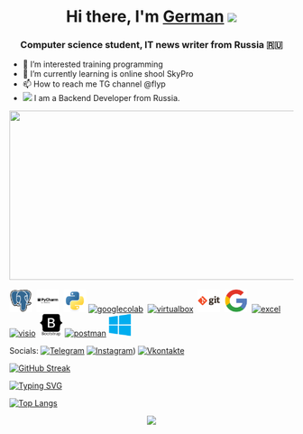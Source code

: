 <h1 align="center">Hi there, I'm <a href="https://daniilshat.ru/" target="_blank">German</a> 
<img src="https://github.com/blackcater/blackcater/raw/main/images/Hi.gif" height="32"/></h1>
<h3 align="center">Computer science student, IT news writer from Russia 🇷🇺</h3>


- 👀 I’m interested training programming
- 🌱 I’m currently learning is online shool SkyPro
- 📫 How to reach me TG channel @flyp
- <img src="https://media.giphy.com/media/WUlplcMpOCEmTGBtBW/giphy.gif" width="30"> I am a Backend Developer  from Russia.

 <div align="center">
  <img src="https://media.giphy.com/media/dWesBcTLavkZuG35MI/giphy.gif" width="600" height="300"/>
</div>



<p dir="auto"><a target="_blank" rel="noopener noreferrer" href="https://github.com/devicons/devicon/blob/master/icons/postgresql/postgresql-original.svg"><img src="https://github.com/devicons/devicon/raw/master/icons/postgresql/postgresql-original.svg" title="postgresql" alt="postgresql" width="40" height="40" style="max-width: 100%;"></a>&nbsp;
<a target="_blank" rel="noopener noreferrer" href="https://github.com/devicons/devicon/blob/master/icons/pycharm/pycharm-original-wordmark.svg"><img src="https://github.com/devicons/devicon/raw/master/icons/pycharm/pycharm-original-wordmark.svg" title="pycharm" alt="pycharm" width="40" height="40" style="max-width: 100%;" class="__web-inspector-hide-shortcut__"></a>&nbsp;
<a target="_blank" rel="noopener noreferrer nofollow" href="https://raw.githubusercontent.com/devicons/devicon/master/icons/python/python-original.svg"><img src="https://raw.githubusercontent.com/devicons/devicon/master/icons/python/python-original.svg" alt="python" width="40" height="40" style="max-width: 100%;"></a>
<a target="_blank" rel="noopener noreferrer nofollow" href="https://camo.githubusercontent.com/ce254316621ae7180772f1e8355fd15d6258eda95d51897e76068d11e6fa7987/68747470733a2f2f696d672e736869656c64732e696f2f62616467652f436f6c61622d4639414230303f7374796c653d666f722d7468652d6261646765266c6f676f3d676f6f676c65636f6c616226636f6c6f723d353235323532"><img src="https://camo.githubusercontent.com/ce254316621ae7180772f1e8355fd15d6258eda95d51897e76068d11e6fa7987/68747470733a2f2f696d672e736869656c64732e696f2f62616467652f436f6c61622d4639414230303f7374796c653d666f722d7468652d6261646765266c6f676f3d676f6f676c65636f6c616226636f6c6f723d353235323532" title="googlecolab" alt="googlecolab" data-canonical-src="https://img.shields.io/badge/Colab-F9AB00?style=for-the-badge&amp;logo=googlecolab&amp;color=525252" style="max-width: 100%;"></a>&nbsp;
<a target="_blank" rel="noopener noreferrer nofollow" href="https://camo.githubusercontent.com/42a2133f7af12447793a439530f482bec92a8bd1249c7e8b628737ad77efaa42/68747470733a2f2f696d672e736869656c64732e696f2f62616467652f5669727475616c426f782d3138334136313f6c6f676f3d7669727475616c626f78266c6f676f436f6c6f723d7768697465267374796c653d666f722d7468652d6261646765"><img src="https://camo.githubusercontent.com/42a2133f7af12447793a439530f482bec92a8bd1249c7e8b628737ad77efaa42/68747470733a2f2f696d672e736869656c64732e696f2f62616467652f5669727475616c426f782d3138334136313f6c6f676f3d7669727475616c626f78266c6f676f436f6c6f723d7768697465267374796c653d666f722d7468652d6261646765" title="virtualbox" alt="virtualbox" data-canonical-src="https://img.shields.io/badge/VirtualBox-183A61?logo=virtualbox&amp;logoColor=white&amp;style=for-the-badge" style="max-width: 100%;"></a>&nbsp;
<a target="_blank" rel="noopener noreferrer" href="https://github.com/devicons/devicon/blob/master/icons/git/git-original-wordmark.svg"><img src="https://github.com/devicons/devicon/raw/master/icons/git/git-original-wordmark.svg" title="git" alt="git" width="40" height="40" style="max-width: 100%;"></a>&nbsp;
<a target="_blank" rel="noopener noreferrer" href="https://github.com/devicons/devicon/blob/master/icons/google/google-original.svg"><img src="https://github.com/devicons/devicon/raw/master/icons/google/google-original.svg" title="google" alt="google" width="40" height="40" style="max-width: 100%;"></a>&nbsp;
<a target="_blank" rel="noopener noreferrer nofollow" href="https://camo.githubusercontent.com/890904a688ecd46a273f0a19c32721ccd49d6e9fab9f3900369e95e17f2f24e1/68747470733a2f2f696d672e736869656c64732e696f2f62616467652f4d6963726f736f66745f457863656c2d3231373334363f7374796c653d666f722d7468652d6261646765266c6f676f3d6d6963726f736f66742d657863656c266c6f676f436f6c6f723d7768697465"><img src="https://camo.githubusercontent.com/890904a688ecd46a273f0a19c32721ccd49d6e9fab9f3900369e95e17f2f24e1/68747470733a2f2f696d672e736869656c64732e696f2f62616467652f4d6963726f736f66745f457863656c2d3231373334363f7374796c653d666f722d7468652d6261646765266c6f676f3d6d6963726f736f66742d657863656c266c6f676f436f6c6f723d7768697465" title="excel" alt="excel" data-canonical-src="https://img.shields.io/badge/Microsoft_Excel-217346?style=for-the-badge&amp;logo=microsoft-excel&amp;logoColor=white" style="max-width: 100%;"></a>&nbsp;
<a target="_blank" rel="noopener noreferrer nofollow" href="https://camo.githubusercontent.com/866938f205b6c9c9eec4b9ee80feeb9a733049d6d16c7704f700632f09eb878f/68747470733a2f2f696d672e736869656c64732e696f2f62616467652f4d6963726f736f66745f566973696f2d3339353541333f7374796c653d666f722d7468652d626164676565266c6f676f3d6d6963726f736f66742d766973696f266c6f676f436f6c6f723d7768697465"><img src="https://camo.githubusercontent.com/866938f205b6c9c9eec4b9ee80feeb9a733049d6d16c7704f700632f09eb878f/68747470733a2f2f696d672e736869656c64732e696f2f62616467652f4d6963726f736f66745f566973696f2d3339353541333f7374796c653d666f722d7468652d626164676565266c6f676f3d6d6963726f736f66742d766973696f266c6f676f436f6c6f723d7768697465" title="visio" alt="visio" data-canonical-src="https://img.shields.io/badge/Microsoft_Visio-3955A3?style=for-the-badgee&amp;logo=microsoft-visio&amp;logoColor=white" style="max-width: 100%;"></a>&nbsp;
<a target="_blank" rel="noopener noreferrer nofollow" href="https://raw.githubusercontent.com/devicons/devicon/master/icons/bootstrap/bootstrap-plain-wordmark.svg"><img src="https://raw.githubusercontent.com/devicons/devicon/master/icons/bootstrap/bootstrap-plain-wordmark.svg" alt="bootstrap" width="40" height="40" style="max-width: 100%;"></a>
<a target="_blank" rel="noopener noreferrer nofollow" href="https://camo.githubusercontent.com/93b32389bf746009ca2370de7fe06c3b5146f4c99d99df65994f9ced0ba41685/68747470733a2f2f7777772e766563746f726c6f676f2e7a6f6e652f6c6f676f732f676574706f73746d616e2f676574706f73746d616e2d69636f6e2e737667"><img src="https://camo.githubusercontent.com/93b32389bf746009ca2370de7fe06c3b5146f4c99d99df65994f9ced0ba41685/68747470733a2f2f7777772e766563746f726c6f676f2e7a6f6e652f6c6f676f732f676574706f73746d616e2f676574706f73746d616e2d69636f6e2e737667" alt="postman" width="40" height="40" data-canonical-src="https://www.vectorlogo.zone/logos/getpostman/getpostman-icon.svg" style="max-width: 100%;"></a>
<a target="_blank" rel="noopener noreferrer" href="https://github.com/devicons/devicon/blob/master/icons/windows8/windows8-original.svg"><img src="https://github.com/devicons/devicon/raw/master/icons/windows8/windows8-original.svg" title="windows8" alt="windows8" width="40" height="40" style="max-width: 100%;"></a>&nbsp;</p>




 Socials:
[![Telegram](https://img.shields.io/badge/-Telegram-090909?style=for-the-badge&logo=telegram&logoColor=27A0D9)](https://t.me/@flyp)
[![Instagram](https://img.shields.io/badge/-Instagram-090909?style=for-the-badge&logo=instagram&logoColor=B4068E)](https://www.instagram.com/s_k_y_s_t_i))
[![Vkontakte](https://img.shields.io/badge/-Vkontakte-090909?style=for-the-badge&logo=Vk&logoColor=4F7DB3)](https://vk.com/s_k_y_s_t_i)

[![GitHub Streak](http://github-readme-streak-stats.herokuapp.com?user=Flyp&theme=dark&hide_border=true&locale=ru&date_format=j%20M%5B%20Y%5D&mode=weekly)](https://git.io/streak-stats)

[![Typing SVG](https://readme-typing-svg.herokuapp.com?color=%2336BCF7&lines=Python+developer)](https://git.io/typing-svg)

[![Top Langs](https://github-readme-stats.vercel.app/api/top-langs/?username=Fl1up)](https://github.com/anuraghazra/github-readme-stats)



<div id="header" align="center">  
  <img src="https://media.giphy.com/media/M9gbBd9nbDrOTu1Mqx/giphy.gif" width="100"/>
</div>
